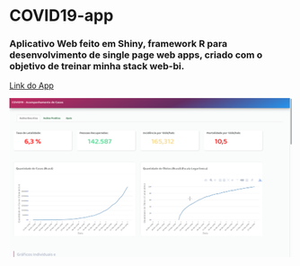 # COVID19-app

### Aplicativo Web feito em Shiny, framework R para desenvolvimento de single page web apps, criado com o objetivo de treinar minha stack web-bi.

[Link do App](https://jailsonrs.shinyapps.io/C19Viewer/)

![alt text](screen.png)
